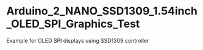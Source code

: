 # Arduino_2_NANO_SSD1309_1.54inch_OLED_SPI_Graphics_Test
 Example for OLED SPI displays using SSD1309 controller
